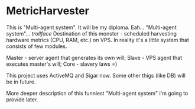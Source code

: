 MetricHarvester
===============
This is "Multi-agent system". It will be my diploma. Eah... "Multi-agent system"... *trollface*
Destination of this monster - scheduled harvesting hardware metrics (CPU, RAM, etc.) on VPS.
In reality it's a little system that consists of few modules.

Master  - server agent that generates its own will;
Slave   - VPS agent that executes master's will;
Core    - slavery laws =)

This project uses ActiveMQ and Sigar now. Some other thigs (like DB) will be in future.

More deeper description of this funniest "Multi-agent system" i'm going to provide later.
